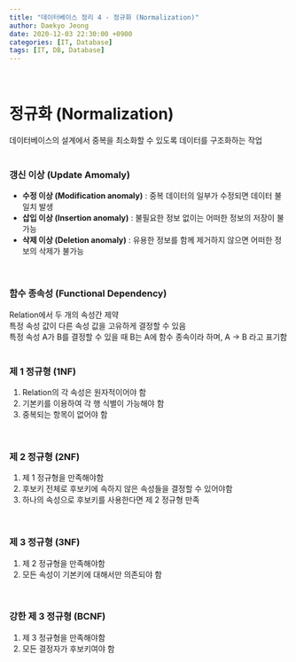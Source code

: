 ```yaml
---
title: "데이터베이스 정리 4 - 정규화 (Normalization)"
author: Daekyo Jeong
date: 2020-12-03 22:30:00 +0900
categories: [IT, Database]
tags: [IT, DB, Database]
---
```


<br/>

# **정규화 (Normalization)**   
 데이터베이스의 설계에서 중복을 최소화할 수 있도록 데이터를 구조화하는 작업   
<br/>

### **갱신 이상 (Update Amomaly)**

- **수정 이상 (Modification anomaly)** : 중복 데이터의 일부가 수정되면 데이터 불일치 발생   
- **삽입 이상 (Insertion anomaly)** : 불필요한 정보 없이는 어떠한 정보의 저장이 불가능   
- **삭제 이상 (Deletion anomaly)** : 유용한 정보를 함께 제거하지 않으면 어떠한 정보의 삭제가 불가능   
<br/>

### **함수 종속성 (Functional Dependency)**
Relation에서 두 개의 속성간 제약   
특정 속성 값이 다른 속성 값을 고유하게 결정할 수 있음   
특정 속성 A가 B를 결정할 수 있을 때 B는 A에 함수 종속이라 하며, A -> B 라고 표기함   
<br/>

### **제 1 정규형 (1NF)**
1. Relation의 각 속성은 원자적이어야 함   
2. 기본키를 이용하여 각 행 식별이 가능해야 함   
3. 중복되는 항목이 없어야 함   
<br/>

### **제 2 정규형 (2NF)**
1. 제 1 정규형을 만족해야함   
2. 후보키 전체로 후보키에 속하지 않은 속성들을 결정할 수 있어야함   
3. 하나의 속성으로 후보키를 사용한다면 제 2 정규형 만족   
<br/>

### **제 3 정규형 (3NF)**
1. 제 2 정규형을 만족해야함   
2. 모든 속성이 기본키에 대해서만 의존되야 함   
<br/>

### **강한 제 3 정규형 (BCNF)**
1. 제 3 정규형을 만족해야함   
2. 모든 결정자가 후보키여야 함   
<br/>

